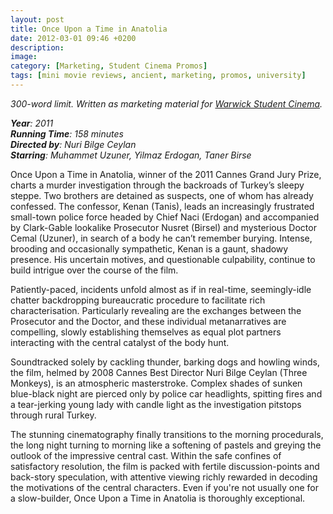 ```yaml
---
layout: post
title: Once Upon a Time in Anatolia
date: 2012-03-01 09:46 +0200
description: 
image: 
category: [Marketing, Student Cinema Promos]
tags: [mini movie reviews, ancient, marketing, promos, university]
---
```

*300-word limit. Written as marketing material for <a href = "https://warwick.film/filminfo?id=2912">Warwick Student Cinema</a>.*

***Year**: 2011  
**Running Time**: 158 minutes  
**Directed by**: Nuri Bilge Ceylan  
**Starring**: Muhammet Uzuner, Yilmaz Erdogan, Taner Birse*

Once Upon a Time in Anatolia, winner of the 2011 Cannes Grand Jury Prize, charts a murder investigation through the backroads of Turkey’s sleepy steppe. Two brothers are detained as suspects, one of whom has already confessed. The confessor, Kenan (Tanis), leads an increasingly frustrated small-town police force headed by Chief Naci (Erdogan) and accompanied by Clark-Gable lookalike Prosecutor Nusret (Birsel) and mysterious Doctor Cemal (Uzuner), in search of a body he can’t remember burying. Intense, brooding and occasionally sympathetic, Kenan is a gaunt, shadowy presence. His uncertain motives, and questionable culpability, continue to build intrigue over the course of the film.

Patiently-paced, incidents unfold almost as if in real-time, seemingly-idle chatter backdropping bureaucratic procedure to facilitate rich characterisation. Particularly revealing are the exchanges between the Prosecutor and the Doctor, and these individual metanarratives are compelling, slowly establishing themselves as equal plot partners interacting with the central catalyst of the body hunt.

Soundtracked solely by cackling thunder, barking dogs and howling winds, the film, helmed by 2008 Cannes Best Director Nuri Bilge Ceylan (Three Monkeys), is an atmospheric masterstroke. Complex shades of sunken blue-black night are pierced only by police car headlights, spitting fires and a tear-jerking young lady with candle light as the investigation pitstops through rural Turkey.

The stunning cinematography finally transitions to the morning procedurals, the long night turning to morning like a softening of pastels and greying the outlook of the impressive central cast. Within the safe confines of satisfactory resolution, the film is packed with fertile discussion-points and back-story speculation, with attentive viewing richly rewarded in decoding the motivations of the central characters. Even if you're not usually one for a slow-builder, Once Upon a Time in Anatolia is thoroughly exceptional.
